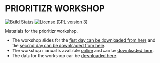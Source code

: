 # PRIORITIZR WORKSHOP


[![Build Status](https://img.shields.io/github/actions/workflow/status/prioritizr/workshop/website.yaml?branch=main&label=Status)](https://github.com/prioritizr/workshop/actions)
[![License (GPL version 3)](https://img.shields.io/badge/License-GNU%20GPL%20version%203-brightgreen.svg)](http://opensource.org/licenses/GPL-3.0)

Materials for the prioritizr workshop.

* The workshop slides for the [first day can be downloaded from here](https://github.com/prioritizr/workshop/raw/main/slides-day-1.pptx) and the [second day can be downloaded from here](https://github.com/prioritizr/workshop/raw/main/slides-day-2.pptx).
* The workshop manual is available [online](https://prioritizr.github.io/workshop/) and can be [downloaded here](https://prioritizr.github.io/workshop/prioritizr-workshop-manual.pdf).
* The data for the workshop can be [downloaded here](https://github.com/prioritizr/workshop/raw/main/data.zip).
